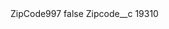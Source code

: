 <?xml version="1.0" encoding="UTF-8"?>
<CustomMetadata xmlns="http://soap.sforce.com/2006/04/metadata" xmlns:xsi="http://www.w3.org/2001/XMLSchema-instance" xmlns:xsd="http://www.w3.org/2001/XMLSchema">
    <label>ZipCode997</label>
    <protected>false</protected>
    <values>
        <field>Zipcode__c</field>
        <value xsi:type="xsd:string">19310</value>
    </values>
</CustomMetadata>
